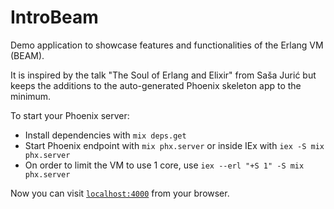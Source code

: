 # IntroBeam

Demo application to showcase features and functionalities of the Erlang VM (BEAM).

It is inspired by the talk "The Soul of Erlang and Elixir" from Saša Jurić but keeps the
additions to the auto-generated Phoenix skeleton app to the minimum.

To start your Phoenix server:

  * Install dependencies with `mix deps.get`
  * Start Phoenix endpoint with `mix phx.server` or inside IEx with `iex -S mix phx.server`
  * On order to limit the VM to use 1 core, use `iex --erl "+S 1" -S mix phx.server`

Now you can visit [`localhost:4000`](http://localhost:4000) from your browser.


